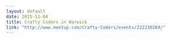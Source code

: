 ```yaml
---
layout: default
date: 2015-11-04
title: Crafty Coders in Warwick
link: "http://www.meetup.com/Crafty-Coders/events/222230284/"
---
```

